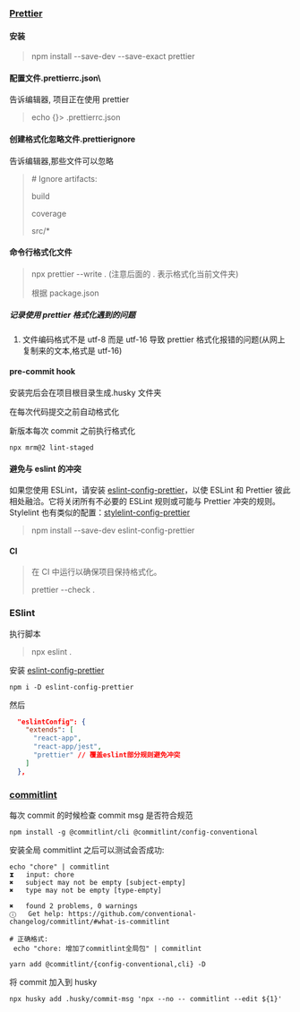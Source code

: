 ### [Prettier](https://prettier.io/docs/en/install.html)

#### 安装

> npm install --save-dev --save-exact prettier

#### 配置文件.prettierrc.json\

告诉编辑器, 项目正在使用 prettier

> echo {}> .prettierrc.json

#### 创建格式化忽略文件.prettierignore

告诉编辑器,那些文件可以忽略

> \# Ignore artifacts:
>
> build
>
> coverage
>
> src/\*

#### 命令行格式化文件

> npx prettier --write . (注意后面的 . 表示格式化当前文件夹)
>
> 根据 package.json

##### 记录使用 prettier 格式化遇到的问题

1. 文件编码格式不是 utf-8 而是 utf-16 导致 prettier 格式化报错的问题(从网上复制来的文本,格式是 utf-16)

#### pre-commit hook

安装完后会在项目根目录生成.husky 文件夹

在每次代码提交之前自动格式化

新版本每次 commit 之前执行格式化

```shell
npx mrm@2 lint-staged
```

#### 避免与 eslint 的冲突

如果您使用 ESLint，请安装 [eslint-config-prettier](https://github.com/prettier/eslint-config-prettier#installation)，以使 ESLint 和 Prettier 彼此相处融洽。它将关闭所有不必要的 ESLint 规则或可能与 Prettier 冲突的规则。Stylelint 也有类似的配置：[stylelint-config-prettier](https://github.com/prettier/stylelint-config-prettier)

> npm install --save-dev eslint-config-prettier

#### CI

> 在 CI 中运行以确保项目保持格式化。
>
> prettier --check .

### ESlint

执行脚本

> npx eslint .

安装 [eslint-config-prettier](https://github.com/prettier/eslint-config-prettier#installation)

`npm i -D eslint-config-prettier`

然后

```json
  "eslintConfig": {
    "extends": [
      "react-app",
      "react-app/jest",
      "prettier" // 覆盖eslint部分规则避免冲突
    ]
  },
```

### [commitlint](https://github.com/conventional-changelog/commitlint)

每次 commit 的时候检查 commit msg 是否符合规范

`npm install -g @commitlint/cli @commitlint/config-conventional`

安装全局 commitlint 之后可以测试会否成功:

```shell
echo "chore" | commitlint
⧗   input: chore
✖   subject may not be empty [subject-empty]
✖   type may not be empty [type-empty]

✖   found 2 problems, 0 warnings
ⓘ   Get help: https://github.com/conventional-changelog/commitlint/#what-is-commitlint

# 正确格式:
 echo "chore: 增加了commitlint全局包" | commitlint
```

`yarn add @commitlint/{config-conventional,cli} -D`

将 commit 加入到 husky

`npx husky add .husky/commit-msg 'npx --no -- commitlint --edit ${1}'`
